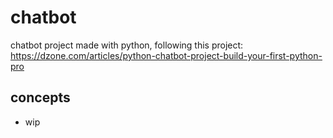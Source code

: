 # chatbot
chatbot project made with python, following this project: https://dzone.com/articles/python-chatbot-project-build-your-first-python-pro

## concepts
- wip
